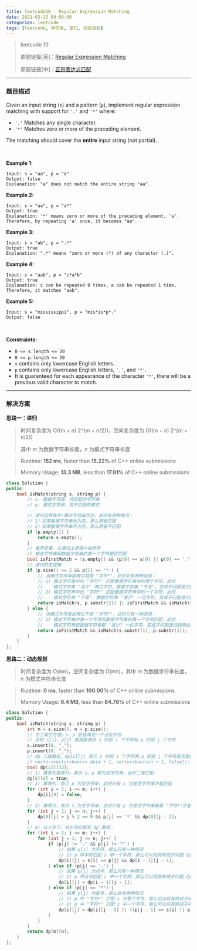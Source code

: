 ```yaml
---
title: leetcode10 - Regular Expression Matching
date: 2021-03-15 09:00:00
categories: leetcode
tags: [leetcode, 字符串, 递归, 动态规划]
---
```


> leetcode 10
>
> 原题链接[英]：[Regular Expression Matching](https://leetcode.com/problems/regular-expression-matching/)
>
> 原题链接[中]：[正则表达式匹配](https://leetcode-cn.com/problems/regular-expression-matching/)

<!--more-->

------

### 题目描述

Given an input string (`s`) and a pattern (`p`), implement regular expression matching with support for `'.'` and `'*'` where:

- `'.'` Matches any single character.
- `'*'` Matches zero or more of the preceding element.

The matching should cover the **entire** input string (not partial).

<br/>

**Example 1:**

```
Input: s = "aa", p = "a"
Output: false
Explanation: "a" does not match the entire string "aa".
```

**Example 2:**

```
Input: s = "aa", p = "a*"
Output: true
Explanation: '*' means zero or more of the preceding element, 'a'. Therefore, by repeating 'a' once, it becomes "aa".
```

**Example 3:**

```
Input: s = "ab", p = ".*"
Output: true
Explanation: ".*" means "zero or more (*) of any character (.)".
```

**Example 4:**

```
Input: s = "aab", p = "c*a*b"
Output: true
Explanation: c can be repeated 0 times, a can be repeated 1 time. Therefore, it matches "aab".
```

**Example 5:**

```
Input: s = "mississippi", p = "mis*is*p*."
Output: false
```

<br/>

**Constraints:**

- `0 <= s.length <= 20`
- `0 <= p.length <= 30`
- `s` contains only lowercase English letters.
- `p` contains only lowercase English letters, `'.'`, and `'*'`.
- It is guaranteed for each appearance of the character `'*'`, there will be a previous valid character to match.

------

### 解决方案

**思路一：递归**

> 时间复杂度为 O((m + n) 2^{m + n/2})，空间复杂度为 O((m + n) 2^{m + n/2})
>
> 其中 m 为数据字符串长度，n 为模式字符串长度

> Runtime: **152 ms**, faster than **15.22%** of C++ online submissions
>
> Memory Usage: **13.3 MB**, less than **17.91%** of C++ online submissions

```c++
class Solution {
public:
    bool isMatch(string s, string p) {
        // s: 数据字符串，待匹配的字符串
        // p: 模式字符串，用于匹配的模式

        // 递归边界条件:模式字符串为空，此时有两种情况：
        // 1）如果数据字符串也为空，那么两者匹配
        // 2）如果数据字符串不为空，那么两者不匹配
        if (p.empty()) {
            return s.empty();
        }
        // 备用变量，在递归主逻辑中被使用
        // 模式字符串和数据字符串的第一个字符是否匹配
        bool isFirstMatch = !s.empty() && (p[0] == s[0] || p[0] == '.');
        // 递归的主逻辑
        if (p.size() >= 2 && p[1] == '*') {
            // 当模式字符串前两位就是 "字符*"，此时会有两种选择：
            // 1) 模式字符串中的 "字符*" 匹配数据字符串中的零个字符，此时
            //    模式字符串 "减少" 两位字符，数据字符串 "不变"，变成子问题递归调用此函数
            // 2) 模式字符串中的 "字符*" 匹配数据字符串中的一个字符，此时
            //    模式字符串 "不变"，数据字符串 "减少" 一位字符，变成子问题递归调用此函数
            return isMatch(s, p.substr(2)) || isFirstMatch && isMatch(s.substr(1), p);
        } else {
            // 当模式字符串前两位不是 "字符*"，这时只有一种选择：
            // 1) 模式字符串的第一个字符和数据字符串的第一个字符匹配，此时
            //    模式字符串和数据字符串都 "减少" 一位字符，变成子问题递归调用此函数
            return isFirstMatch && isMatch(s.substr(1), p.substr(1));
        }
    }
};
```

**思路二：动态规划**

> 时间复杂度为 O(mn)，空间复杂度为 O(mn)，其中 m 为数据字符串长度，n 为模式字符串长度

> Runtime: **0 ms**, faster than **100.00%** of C++ online submissions
>
> Memory Usage: **6.4 MB**, less than **84.78%** of C++ online submissions

```c++
class Solution {
public:
    bool isMatch(string s, string p) {
        int m = s.size(), n = p.size();
        // 为了索引方便，s、p 前各填充一个占位字符
        // 此时 s[i]、p[j] 直接能表示 s 的前 i 个字符和 p 的前 j 个字符
        s.insert(0, "_");
        p.insert(0, "_");
        // dp 二维数组，dp[i][j] 表示 s 的前 i 个字符和 p 的前 j 个字符是否能匹配
        // vector<vector<bool>> dp(m + 1, vector<bool>(n + 1, false));
        bool dp[22][32];
        // 1) 第零列第零行，表示 s、p 都为空字符串，此时二者匹配
        dp[0][0] = true;
        // 2) 第零列，表示 p 为空字符串，此时只有 s 也是空字符串才能匹配
        for (int i = 1; i <= m; i++) {
            dp[i][0] = false;
        }
        // 3) 第零行，表示 s 为空字符串，此时只有 p 也是空字符串都是 "字符*"才能匹配
        for (int j = 1; j <= n; j++) {
            dp[0][j] = j % 2 == 0 && p[j] == '*' && dp[0][j - 2];
        }
        // 4) 从上往下、从左往右填写 dp 数组：
        for (int i = 1; i <= m; i++) {
            for (int j = 1; j <= n; j++) {
                if (p[j] != '.' && p[j] != '*') {
                    // 如果 p[j] 为字符，那么只有一种情况
                    // 1) p 中字符匹配 s 中一个字符，那么可以将其转成子问题 dp[i - 1][j - 1]
                    dp[i][j] = s[i] == p[j] && dp[i - 1][j - 1];
                } else if (p[j] == '.') {
                    // 如果 p[j] 为点号，那么只有一种情况
                    // 1) p 中点号匹配 s 中一个字符，那么可以将其转成子问题 dp[i - 1][j - 1]
                    dp[i][j] = dp[i - 1][j - 1];
                } else if (p[j] == '*') {
                    // 如果 p[j] 为星号，那么会有两种情况
                    // 1) p 中 "字符*" 匹配 s 中零个字符，那么可以将其转成子问题 dp[i][j - 2]
                    // 2) p 中 "字符*" 匹配 s 中一个字符，那么可以将其转成子问题 dp[i - 1][j]
                    dp[i][j] = dp[i][j - 2] || ((p[j - 1] == s[i] || p[j - 1] == '.') && dp[i - 1][j]);
                }
            }
        }
        return dp[m][n];
    }
};
```

